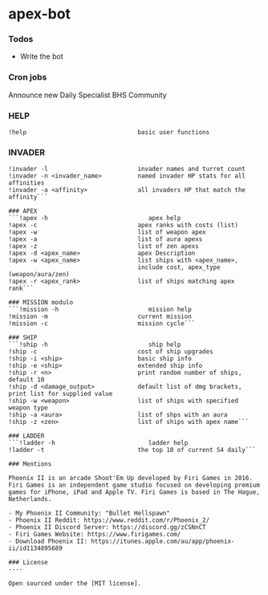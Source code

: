 # apex-bot

### Todos
 - Write the bot

### Cron jobs 
Announce new Daily
Specialist
BHS Community 

### HELP
```!help                               basic user functions```

### INVADER 
```!invader -h                         invader help
!invader -l                         invader names and turret count
!invader -n <invader_name>          named invader HP stats for all affinities
!invader -a <affinity>              all invaders HP that match the affinity```

### APEX
```!apex -h                            apex help
!apex -c                            apex ranks with costs (list)
!apex -w                            list of weapon apex
!apex -a                            list of aura apexs
!apex -z                            list of zen apexs
!apex -d <apex_name>                apex Description
!apex -w <apex_name>                list ships with <apex_name>, 
                                    include cost, apex_type (weapon/aura/zen)
!apex -r <apex_rank>                list of ships matching apex rank```

### MISSION modulo
```!mission -h                         mission help
!mission -m                         current mission
!mission -c                         mission cycle```

### SHIP 
```!ship -h                            ship help
!ship -c                            cost of ship upgrades
!ship -i <ship>                     basic ship info
!ship -e <ship>                     extended ship info
!ship -r <n>                        print random number of ships, default 10
!ship -d <damage_output>            default list of dmg brackets, print list for supplied value
!ship -w <weapon>                   list of ships with specified weapon type 
!ship -a <aura>                     list of shps with an aura
!ship -z <zen>                      list of ships with apex name```

### LADDER
```!ladder -h                          ladder help
!ladder -t                          the top 10 of current S4 daily```

### Mentions

Phoenix II is an arcade Shoot'Em Up developed by Firi Games in 2016. Firi Games is an independent game studio focused on developing premium games for iPhone, iPad and Apple TV. Firi Games is based in The Hague, Netherlands.

- My Phoenix II Community: "Bullet Hellspawn"
- Phoenix II Reddit: https://www.reddit.com/r/Phoenix_2/
- Phoenix II Discord Server: https://discord.gg/zCSNnCT
- Firi Games Website: https://www.firigames.com/
- Download Phoenix II: https://itunes.apple.com/au/app/phoenix-ii/id1134895689

### License
----

Open sourced under the [MIT license].